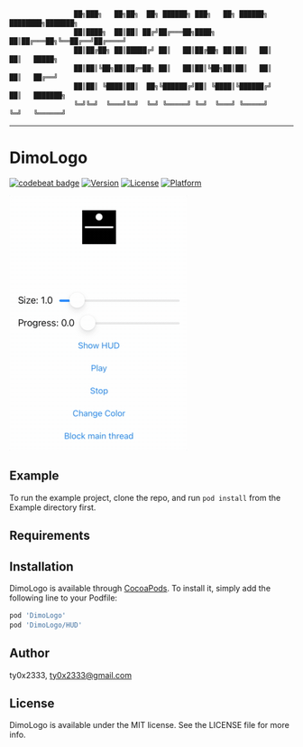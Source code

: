 ```
                ██╗███╗   ██╗██╗  ██╗ ██████╗ ███╗   ██╗ ██████╗ ████████╗███████╗                
                ██║████╗  ██║██║ ██╔╝██╔═══██╗████╗  ██║██╔═══██╗╚══██╔══╝██╔════╝
                ██║██╔██╗ ██║█████╔╝ ██║   ██║██╔██╗ ██║██║   ██║   ██║   █████╗  
                ██║██║╚██╗██║██╔═██╗ ██║   ██║██║╚██╗██║██║   ██║   ██║   ██╔══╝  
                ██║██║ ╚████║██║  ██╗╚██████╔╝██║ ╚████║╚██████╔╝   ██║   ███████╗
                ╚═╝╚═╝  ╚═══╝╚═╝  ╚═╝ ╚═════╝ ╚═╝  ╚═══╝ ╚═════╝    ╚═╝   ╚══════╝
```
<!--- ANSI Shadow -->

---

# DimoLogo

<!-- [![CI Status](https://img.shields.io/travis/ty0x2333/DimoLogo.svg?style=flat)](https://travis-ci.org/ty0x2333/DimoLogo) -->
[![codebeat badge](https://codebeat.co/badges/310f83fd-25ba-45ff-b22e-af40f098460b)](https://codebeat.co/projects/github-com-inkonote-dimologo-master)
[![Version](https://img.shields.io/cocoapods/v/DimoLogo.svg?style=flat)](https://cocoapods.org/pods/DimoLogo)
[![License](https://img.shields.io/cocoapods/l/DimoLogo.svg?style=flat)](https://cocoapods.org/pods/DimoLogo)
[![Platform](https://img.shields.io/cocoapods/p/DimoLogo.svg?style=flat)](https://cocoapods.org/pods/DimoLogo)

![preview](Resource/preview.gif)

## Example

To run the example project, clone the repo, and run `pod install` from the Example directory first.

## Requirements

## Installation

DimoLogo is available through [CocoaPods](https://cocoapods.org). To install
it, simply add the following line to your Podfile:

```ruby
pod 'DimoLogo'
pod 'DimoLogo/HUD'
```

## Author

ty0x2333, ty0x2333@gmail.com

## License

DimoLogo is available under the MIT license. See the LICENSE file for more info.
